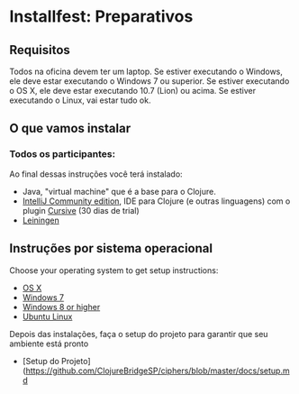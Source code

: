 Installfest: Preparativos
===========================

## Requisitos

Todos na oficina devem ter um laptop. Se estiver executando o Windows, ele deve estar executando o Windows 7 ou superior. Se estiver executando o OS X, ele deve estar executando 10.7 (Lion) ou acima. Se estiver executando o Linux, vai estar tudo ok.

## O que vamos instalar

### Todos os participantes:

Ao final dessas instruções você terá instalado:

* Java, "virtual machine" que é a base para o Clojure.
* [IntelliJ Community edition](https://www.jetbrains.com/idea/download/), IDE para Clojure (e outras linguagens) com o plugin [Cursive](https://cursive-ide.com/userguide/) (30 dias de trial)
* [Leiningen](https://leiningen.org)

## Instruções por sistema operacional

Choose your operating system to get setup instructions:

* [OS X](setup_osx.md)
* [Windows 7](setup_win7.md)
* [Windows 8 or higher](setup_win8.md)
* [Ubuntu Linux](setup_ubuntu.md)

Depois das instalações, faça o setup do projeto para garantir que seu ambiente está pronto
* [Setup do Projeto](https://github.com/ClojureBridgeSP/ciphers/blob/master/docs/setup.md
